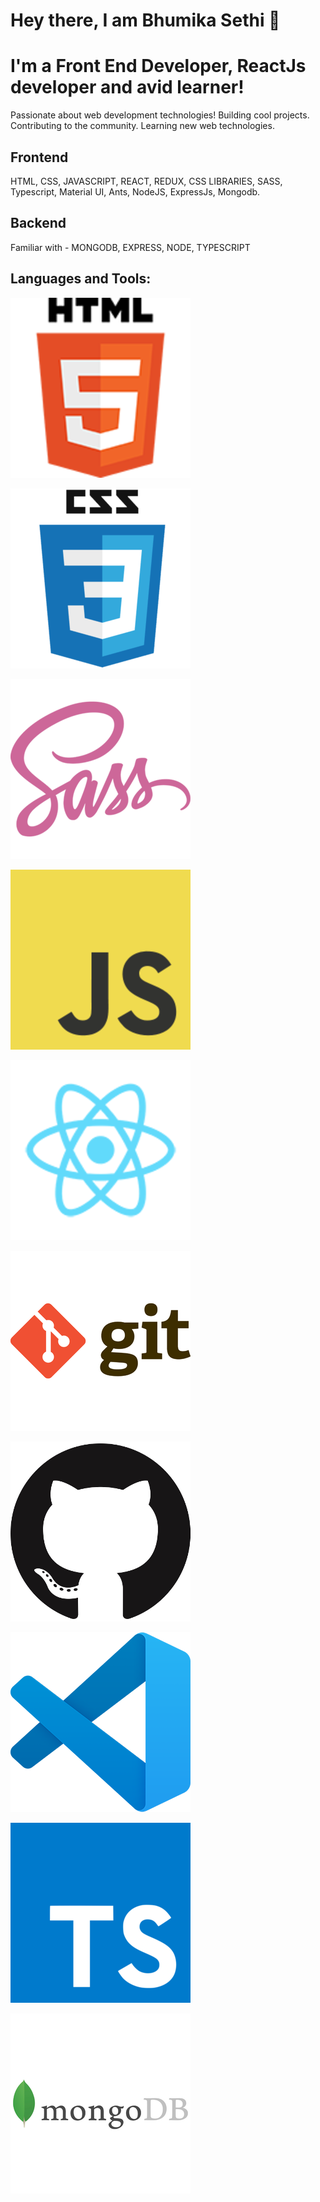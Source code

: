 # Hey there, I am Bhumika Sethi 👋



#  I'm a Front End Developer, ReactJs developer and avid learner! 

Passionate about web development technologies!
Building cool projects.
Contributing to the community.
Learning new web technologies.


## Frontend
HTML, CSS, JAVASCRIPT, REACT, REDUX, CSS LIBRARIES, SASS, Typescript, Material UI, Ants, NodeJS, ExpressJs, Mongodb.


## Backend
Familiar with - MONGODB, EXPRESS, NODE, TYPESCRIPT



## Languages and Tools:
![HMTL](https://raw.githubusercontent.com/github/explore/80688e429a7d4ef2fca1e82350fe8e3517d3494d/topics/html/html.png)

![CSS3](https://raw.githubusercontent.com/github/explore/80688e429a7d4ef2fca1e82350fe8e3517d3494d/topics/css/css.png) 

![Sass](https://raw.githubusercontent.com/github/explore/80688e429a7d4ef2fca1e82350fe8e3517d3494d/topics/sass/sass.png)

![JavaScript](https://raw.githubusercontent.com/github/explore/80688e429a7d4ef2fca1e82350fe8e3517d3494d/topics/javascript/javascript.png)

![React](https://raw.githubusercontent.com/github/explore/80688e429a7d4ef2fca1e82350fe8e3517d3494d/topics/react/react.png)

![Git](https://raw.githubusercontent.com/github/explore/80688e429a7d4ef2fca1e82350fe8e3517d3494d/topics/git/git.png)

![GitHub](https://raw.githubusercontent.com/github/explore/78df643247d429f6cc873026c0622819ad797942/topics/github/github.png)

![Visual Studio Code](https://raw.githubusercontent.com/github/explore/80688e429a7d4ef2fca1e82350fe8e3517d3494d/topics/visual-studio-code/visual-studio-code.png)

![typescript](https://raw.githubusercontent.com/github/explore/80688e429a7d4ef2fca1e82350fe8e3517d3494d/topics/typescript/typescript.png)

![Mongodb](https://raw.githubusercontent.com/github/explore/80688e429a7d4ef2fca1e82350fe8e3517d3494d/topics/mongodb/mongodb.png)




<!--
**Bhumika-Sethi/Bhumika-Sethi** is a ✨ _special_ ✨ repository because its `README.md` (this file) appears on your GitHub profile.

Here are some ideas to get you started:

- 🔭 I’m currently working on ...
- 🌱 I’m currently learning ...
- 👯 I’m looking to collaborate on ...
- 🤔 I’m looking for help with ...
- 💬 Ask me about ...
- 📫 How to reach me: ...
- 😄 Pronouns: ...
- ⚡ Fun fact: ...
-->
